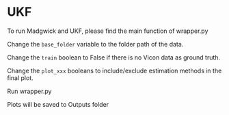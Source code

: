 # UKF
To run Madgwick and UKF, please find the main function of wrapper.py

Change the `base_folder` variable to the folder path of the data.

Change the `train` boolean to False if there is no Vicon data as ground truth.

Change the `plot_xxx` booleans to include/exclude estimation methods in the final plot.

Run wrapper.py

Plots will be saved to Outputs folder
